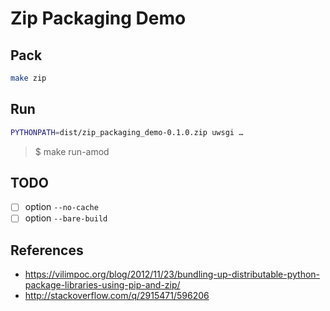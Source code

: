 # Zip Packaging Demo


## Pack

```bash
make zip
```

## Run
```bash
PYTHONPATH=dist/zip_packaging_demo-0.1.0.zip uwsgi …
```

> $ make run-amod

## TODO

- [ ] option `--no-cache`
- [ ] option `--bare-build`

## References

- https://vilimpoc.org/blog/2012/11/23/bundling-up-distributable-python-package-libraries-using-pip-and-zip/
- http://stackoverflow.com/q/2915471/596206
